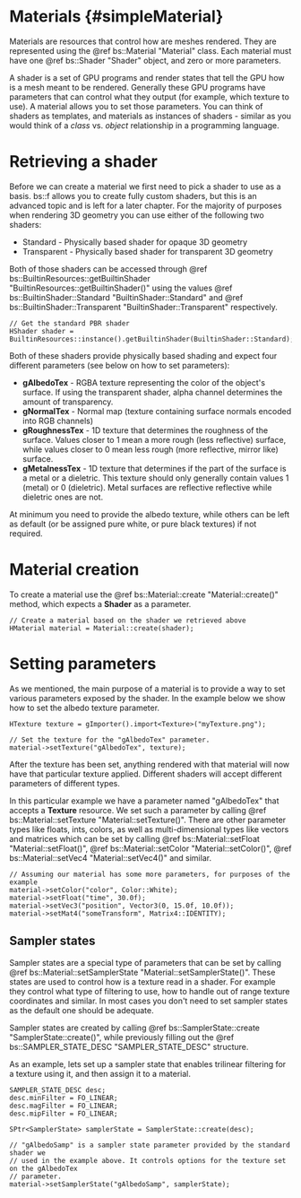 Materials 						{#simpleMaterial}
===============

Materials are resources that control how are meshes rendered. They are represented using the @ref bs::Material "Material" class. Each material must have one @ref bs::Shader "Shader" object, and zero or more parameters.

A shader is a set of GPU programs and render states that tell the GPU how is a mesh meant to be rendered. Generally these GPU programs have parameters that can control what they output (for example, which texture to use). A material allows you to set those parameters. You can think of shaders as templates, and materials as instances of shaders - similar as you would think of a *class* vs. *object* relationship in a programming language.

# Retrieving a shader
Before we can create a material we first need to pick a shader to use as a basis. bs::f allows you to create fully custom shaders, but this is an advanced topic and is left for a later chapter. For the majority of purposes when rendering 3D geometry you can use either of the following two shaders:
 - Standard - Physically based shader for opaque 3D geometry
 - Transparent - Physically based shader for transparent 3D geometry

Both of those shaders can be accessed through @ref bs::BuiltinResources::getBuiltinShader "BuiltinResources::getBuiltinShader()" using the values @ref bs::BuiltinShader::Standard "BuiltinShader::Standard" and @ref bs::BuiltinShader::Transparent "BuiltinShader::Transparent" respectively.

~~~~~~~~~~~~~{.cpp}
// Get the standard PBR shader
HShader shader = BuiltinResources::instance().getBuiltinShader(BuiltinShader::Standard);
~~~~~~~~~~~~~

Both of these shaders provide physically based shading and expect four different parameters (see below on how to set parameters):
 - **gAlbedoTex** - RGBA texture representing the color of the object's surface. If using the transparent shader, alpha channel determines the amount of transparency.
 - **gNormalTex** - Normal map (texture containing surface normals encoded into RGB channels)
 - **gRoughnessTex** - 1D texture that determines the roughness of the surface. Values closer to 1 mean a more rough (less reflective) surface, while values closer to 0 mean less rough (more reflective, mirror like) surface.
 - **gMetalnessTex** - 1D texture that determines if the part of the surface is a metal or a dieletric. This texture should only generally contain values 1 (metal) or 0 (dieletric). Metal surfaces are reflective reflective while dieletric ones are not.

At minimum you need to provide the albedo texture, while others can be left as default (or be assigned pure white, or pure black textures) if not required. 
 
# Material creation
To create a material use the @ref bs::Material::create "Material::create()" method, which expects a **Shader** as a parameter.

~~~~~~~~~~~~~{.cpp}
// Create a material based on the shader we retrieved above
HMaterial material = Material::create(shader);
~~~~~~~~~~~~~

# Setting parameters
As we mentioned, the main purpose of a material is to provide a way to set various parameters exposed by the shader. In the example below we show how to set the albedo texture parameter.

~~~~~~~~~~~~~{.cpp}
HTexture texture = gImporter().import<Texture>("myTexture.png");

// Set the texture for the "gAlbedoTex" parameter.
material->setTexture("gAlbedoTex", texture);
~~~~~~~~~~~~~

After the texture has been set, anything rendered with that material will now have that particular texture applied. Different shaders will accept different parameters of different types.

In this particular example we have a parameter named "gAlbedoTex" that accepts a **Texture** resource. We set such a parameter by calling @ref bs::Material::setTexture "Material::setTexture()". There are other parameter types like floats, ints, colors, as well as multi-dimensional types like vectors and matrices which can be set by calling @ref bs::Material::setFloat "Material::setFloat()", @ref bs::Material::setColor "Material::setColor()", @ref bs::Material::setVec4 "Material::setVec4()" and similar.

~~~~~~~~~~~~~{.cpp}
// Assuming our material has some more parameters, for purposes of the example
material->setColor("color", Color::White);
material->setFloat("time", 30.0f);
material->setVec3("position", Vector3(0, 15.0f, 10.0f));
material->setMat4("someTransform", Matrix4::IDENTITY);
~~~~~~~~~~~~~

## Sampler states
Sampler states are a special type of parameters that can be set by calling @ref bs::Material::setSamplerState "Material::setSamplerState()". These states are used to control how is a texture read in a shader. For example they control what type of filtering to use, how to handle out of range texture coordinates and similar. In most cases you don't need to set sampler states as the default one should be adequate. 

Sampler states are created by calling @ref bs::SamplerState::create "SamplerState::create()", while previously filling out the @ref bs::SAMPLER_STATE_DESC "SAMPLER_STATE_DESC" structure.

As an example, lets set up a sampler state that enables trilinear filtering for a texture using it, and then assign it to a material. 

~~~~~~~~~~~~~{.cpp}
SAMPLER_STATE_DESC desc;
desc.minFilter = FO_LINEAR;
desc.magFilter = FO_LINEAR;
desc.mipFilter = FO_LINEAR;

SPtr<SamplerState> samplerState = SamplerState::create(desc);

// "gAlbedoSamp" is a sampler state parameter provided by the standard shader we
// used in the example above. It controls options for the texture set on the gAlbedoTex
// parameter.
material->setSamplerState("gAlbedoSamp", samplerState);
~~~~~~~~~~~~~